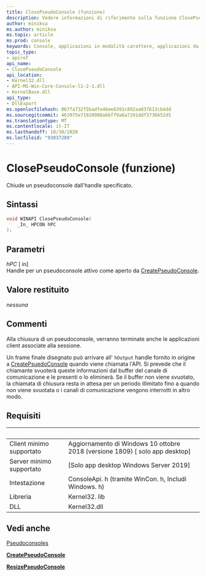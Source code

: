 ```yaml
---
title: ClosePseudoConsole (funzione)
description: Vedere informazioni di riferimento sulla funzione ClosePseudoConsole, che chiude un pseudoconsole dall'handle specificato.
author: miniksa
ms.author: miniksa
ms.topic: article
ms.prod: console
keywords: Console, applicazioni in modalità carattere, applicazioni da riga di comando, applicazioni Terminal, API console, conpty, pseudoconsole
topic_type:
- apiref
api_name:
- ClosePseudoConsole
api_location:
- Kernel32.dll
- API-MS-Win-Core-Console-l1-2-1.dll
- KernelBase.dll
api_type:
- DllExport
ms.openlocfilehash: 067fa732f5badfe46ee6391c892aa037613cb4dd
ms.sourcegitcommit: 463975e71920908a6bff9a6a7291ddf3736652d5
ms.translationtype: MT
ms.contentlocale: it-IT
ms.lasthandoff: 10/30/2020
ms.locfileid: "93037289"
---
```

# <a name="closepseudoconsole-function"></a>ClosePseudoConsole (funzione)

Chiude un pseudoconsole dall'handle specificato.

## <a name="syntax"></a>Sintassi

```C
void WINAPI ClosePseudoConsole(
    _In_ HPCON hPC
);
```

## <a name="parameters"></a>Parametri

*hPC* \[ in\]  
Handle per un pseudoconsole attivo come aperto da [CreatePseudoConsole](createpseudoconsole.md).

## <a name="return-value"></a>Valore restituito

*nessuna*

## <a name="remarks"></a>Commenti

Alla chiusura di un pseudoconsole, verranno terminate anche le applicazioni client associate alla sessione.

Un frame finale disegnato può arrivare all' `hOutput` handle fornito in origine a [CreatePsuedoConsole](createpseudoconsole.md) quando viene chiamata l'API. Si prevede che il chiamante svuoterà queste informazioni dal buffer del canale di comunicazione e le presenti o lo eliminerà. Se il buffer non viene svuotato, la chiamata di chiusura resta in attesa per un periodo illimitato fino a quando non viene svuotata o i canali di comunicazione vengono interrotti in altro modo.

## <a name="requirements"></a>Requisiti

| &nbsp; | &nbsp; |
|-|-|
| Client minimo supportato | Aggiornamento di Windows 10 ottobre 2018 (versione 1809) \[ solo app desktop\] |
| Server minimo supportato | \[Solo app desktop Windows Server 2019\] |
| Intestazione | ConsoleApi. h (tramite WinCon. h, Includi Windows. h) |
| Libreria | Kernel32. lib |
| DLL | Kernel32.dll |

## <a name="see-also"></a>Vedi anche

[Pseudoconsoles](pseudoconsoles.md)

[**CreatePseudoConsole**](createpseudoconsole.md)

[**ResizePseudoConsole**](resizepseudoconsole.md)
